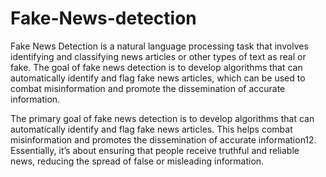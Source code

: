 # Fake-News-detection

Fake News Detection is a natural language processing task that involves identifying and classifying news articles or other types of text as real or fake. The goal of fake news detection is to develop algorithms that can automatically identify and flag fake news articles, which can be used to combat misinformation and promote the dissemination of accurate information.

The primary goal of fake news detection is to develop algorithms that can automatically identify and flag fake news articles. This helps combat misinformation and promotes the dissemination of accurate information12. Essentially, it’s about ensuring that people receive truthful and reliable news, reducing the spread of false or misleading information.
